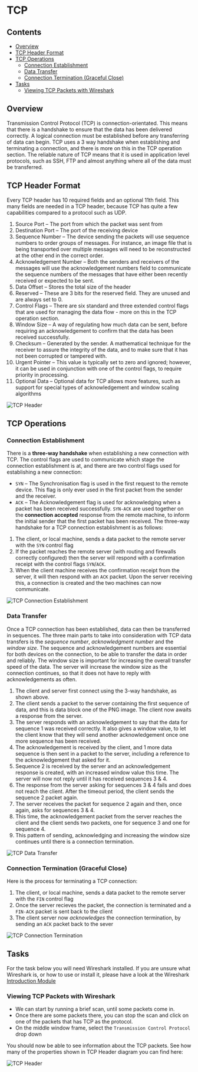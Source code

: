 # TCP



<!--TOC_START-->
## Contents
- [Overview](#overview)
- [TCP Header Format](#tcp-header-format)
- [TCP Operations](#tcp-operations)
	- [Connection Establishment](#connection-establishment)
	- [Data Transfer](#data-transfer)
	- [Connection Termination (Graceful Close)](#connection-termination-graceful-close)
- [Tasks](#tasks)
	- [Viewing TCP Packets with Wireshark](#viewing-tcp-packets-with-wireshark)

<!--TOC_END-->
## Overview
Transmission Control Protocol (TCP) is connection-orientated.
This means that there is a handshake to ensure that the data has been delivered correctly.
A logical connection must be established before any transferring of data can begin. TCP uses a 3 way handshake when establishing and terminating a connection, and there is more on this in the TCP operation section.
The reliable nature of TCP means that it is used in application level protocols, such as SSH, FTP and almost anything where all of the data must be transferred.

## TCP Header Format
Every TCP header has 10 required fields and an optional 11th field.
This many fields are needed in a TCP header, because TCP has quite a few capabilities compared to a protocol such as UDP.

1. Source Port – The port from which the packet was sent from
2. Destination Port – The port of the receiving device
3. Sequence Number – The device sending the packets will use sequence numbers to order groups of messages. For instance, an image file that is being transported over multiple messages will need to be reconstructed at the other end in the correct order.
4. Acknowledgement Number – Both the senders and receivers of the messages will use the acknowledgement numbers field to communicate the sequence numbers of the messages that have either been recently received or expected to be sent.
5. Data Offset – Stores the total size of the header
6. Reserved – These are 3 bits for the reserved field. They are unused and are always set to 0.
7. Control Flags – There are six standard and three extended control flags that are used for managing the data flow - more on this in the TCP operation section.
8. Window Size – A way of regulating how much data can be sent, before requiring an acknowledgement to confirm that the data has been received successfully.
9. Checksum – Generated by the sender. A mathematical technique for the receiver to assure the integrity of the data, and to make sure that it has not been corrupted or tampered with.
10. Urgent Pointer – This value is typically set to zero and ignored; however, it can be used in conjunction with one of the control flags, to require priority in processing.
11. Optional Data – Optional data for TCP allows more features, such as support for special types of acknowledgement and window scaling algorithms

![TCP Header](https://lh3.googleusercontent.com/o9ex3p3QMp5ONvsl-rZFnJ7g6K0wdI-CdxgT5qj1Zs-H56gPK3x26p4ijnaxaPn0OcLmBl9MUZkgHzsHNCgtW0YxZ8zB8Pn9APiyNnsfB61HlQq8W3Xicx5pOiXzxRAcHBiXFD0YFa56pr9dJAsyWrgV3otXqjtgomSGOt0gmkGAC7eVnAPmX1cH1WyW3p6nn-lY-UR_WMdkMxyRXaRvr3wBRd5VDnTdSHYU48xHZuAAOmeiIc84zccP2r8axDjPuNIvJ56ge5tOIh3gASN1v5_A9c-N5UAAyjPBuBeFe0obju3hbC0U5tTNNrMBQmgt_brDZzOh2yF3RGYH-9K8Bd0nuJi2ufyv9Unb_bF9MdM-hRTNYPIbSOceSziLGOBwGSyrd1nVtnzDVrlIADcYSg9Lvv4EJePZITkUmrXR3QxKLXU_r69UAj_S3nEBpAKi3KddFxDsuDLN-UCbg0mN5LmhRvnx2nCbIeUkYOvyeQbPE36b4b07xcdY3XQaeVqw-BlTEtV3Ix0wQW3HXUyOfFhhBY-JnaHlmOaU0DLjuPf4n1qidj4zY3ZFgyXuYm1zdWRY2QkYUABa4cQow9yLEv3LU__zmbFTA2D_JUoaoeNlR5OSgcDfcDWLlGZ5Xq4msVvNL_knd5FwM1itrZCKc33eIUhBmOgDofoh4PPz-kdTDG1QFvo4__NOCBJGKLBlO4V5ikqg8d1tNVgNSe94nlmtkp_qkJknOVdTAt7n2ZmAO20n=w1084-h628-no)

## TCP Operations

### Connection Establishment
There is a **three-way handshake** when establishing a new connection with TCP. The control flags are used to communicate which stage the connection establishment is at, and there are two control flags used for establishing a new connection:
- `SYN` – The Synchronisation flag is used in the first request to the remote device. This flag is only ever used in the first packet from the sender and the receiver.
- `ACK` – The Acknowledgement flag is used for acknowledging when a packet has been received successfully.
`SYN-ACK` are used together on the **connection accepted** response from the remote machine, to inform the initial sender that the first packet has been received.
The three-way handshake for a TCP connection establishment is as follows:
1. The client, or local machine, sends a data packet to the remote server with the `SYN` control flag
2. If the packet reaches the remote server (with routing and firewalls correctly configured) then the server will respond with a confirmation receipt with the control flags `SYN`/`ACK`.
3. When the client machine receives the confirmation receipt from the server, it will then respond with an `ACK` packet. Upon the server receiving this, a connection is created and the two machines can now communicate.

![TCP Connection Establishment](https://lh3.googleusercontent.com/6SDc57fgBkSq3s_pbKu-bVXXwDzvGLFxsHObJqr84rlwHvtN3aBEWFeQF3cc3ew3-j2YLICS46THZ1_n8nSYvdSLhDchCt52gGYf4lPEDk5aAeEqMAKLZQrDvpEoOUMthJSfpJupMykh2gC_PES_2vUN2f372qzKOADLDULE3i5kx82Vnc34IbxtpzeBwwtVi1s-cU9KZoqjfhRHgClN78wMVufIUHbeS0KssDOVHJWTgtIM2acrlKkSpSBm3Km5C47c71zwkenaNzPALUA1b48lz1sxQ58iYtLb0bpjkFs5arT1_xz0UDgY0vAtpgs1oE_vHykyHJqKLW3SgBLpYXN6aFlfL24-bdHL7vqg8gwSnWcjDnGEs5ro1gXOQwGpeAhs2UfCzDhwUz4ao5e9yDGc4PhZCW4QQSaiYe3sMKrwAIEGA1gLWL_5zQuHLdca6PPNu0MT5NG2CXo0wBHHjG_LnBJP9DYfP_WaxG_jc2AM1r9e1Nq6ls-rxAnF6Mo2YSN9PQsIuf7mBHeCqmY9KllaIwNtHnfnDo6d0tDLdUp4qQROk2p8Efr3eaXnjl7j7TaCLy42gqKIEca2J7r_P6QvCONDHazKxnv54HGKFudlFpgwaFtvszkm44oPs-eVnQqSeDQQr9UfG1g60BNRWBaFMkQoX9726U40RAMdRQlHDMz5rnjuS_YskTwnMBwIdDos4bhWeIZ1jAlMYz3Un-4aECzMWOzqfwdavYTWn1-IX0Gn=w835-h685-no)

### Data Transfer
Once a TCP connection has been established, data can then be transferred in sequences.
The three main parts to take into consideration with TCP data transfers is the *sequence number*, *acknowledgment number* and the *window size*.
The sequence and acknowledgement numbers are essential for both devices on the connection, to be able to transfer the data in order and reliably.
The window size is important for increasing the overall transfer speed of the data. The server will increase the window size as the connection continues, so that it does not have to reply with acknowledgements as often.
1. The client and server first connect using the 3-way handshake, as shown above.
2. The client sends a packet to the server containing the first sequence of data, and this is data block one of the PNG image. The client now awaits a response from the server.
3. The server responds with an acknowledgement to say that the data for sequence 1 was received correctly. It also gives a window value, to let the client know that they will send another acknowledgement once one more sequence has been received.
4. The acknowledgement is received by the client, and 1 more data sequence is then sent in a packet to the server, including a reference to the acknowledgement that asked for it.
5. Sequence 2 is received by the server and an acknowledgement response is created, with an increased window value this time. The server will now not reply until it has received sequences 3 & 4.
6. The response from the server asking for sequences 3 & 4 fails and does not reach the client. After the timeout period, the client sends the sequence 2 packet again.
7. The server receives the packet for sequence 2 again and then, once again, asks for sequences 3 & 4.
8. This time, the acknowledgement packet from the server reaches the client and the client sends two packets, one for sequence 3 and one for sequence 4.
9. This pattern of sending, acknowledging and increasing the window size continues until there is a connection termination.

![TCP Data Transfer](https://lh3.googleusercontent.com/Oz074lzAMSFv68esdoexOJ4eABpFhUSiR3fqn-Scvv1atC3wrQbY_vey6KAnP4z5wImNwhJlX6jQY_PNHD6fpYvPd7RDt-GCVe28JcalbgUFXHcLs_snA6pzDU6s1dkyNtqRjY9ZEGt7hY552o4LITQVd6bTT5jjh7PJ0I_K8021XQPgMoKuX7s7yqCgZ06fnsiiL6iWtVO40bDeQwKpxuZHaX0x6_4jnclo80X-XMOhniiiUctKieP_gNmBCU4i-APcE-uRK7Zy-6POzMUNiFa1dqZ-pXrEsOCGjb4i0_SkU3G6P76_chDtmgU6GTbdR1_nxvgV0F-tB9GtZXdb8Xld7tUjGyZBlUceEo_FKLlFyxqv28DBUjUezjLDndR0_ZbGAtAjlFDWTIYtJmK-MFgwaoU_gtPQ595U_MkAsUQl_FANeuCt_3pEFEYkXBUWFNtT6tI6R9ykgQ-VsS4GfThe9fCrjkCLJtcf2NxlKrv10spQ3XT89Tvhchvy8WWIhiPinkfkyfgeWCvslRHbXkBQm9CkEXDsOQ8vIrO--4YeYtiKMl0rFSz5cvDHvSB1o7jJENQ3hpCG4pA9PKzRt_eOx2YSrkBWvLMeIbLFWaBRkBR9ACaWS20xKkK-H9sEfrHXCl-HLAwzg5yFiKeP5pF3awq-aAuCEIJmfAP5JZDGM06GE1uB7tT4e3fM5PhKZnDZ0un1hdZXnPO_wHiGu8-WVIljd-h31O-vaN9l4sbFdYLu=w911-h1060-no)

### Connection Termination (Graceful Close)
Here is the process for terminating a TCP connection:
1. The client, or local machine, sends a data packet to the remote server with the `FIN` control flag
2. Once the server recieves the packet, the connection is terminated and a `FIN-ACK` packet is sent back to the client
3. The client server now *acknowledges* the connection termination, by sending an `ACK` packet back to the sever

![TCP Connection Termination](https://lh3.googleusercontent.com/wxM7JkZo60NgRtrhwDXIsG0d96F-yEa1xwh4GxqxgISBipDc6zPSghRhDE4GHyHzgxGi5usW-GUFLFJsgiTZ3wuK-Yh4yeeZeN4IUmgFAriuLawjkbcTbJ9y0q6BFOFINDQYS3UbyzkA549Yh-SOHBC6ctd70sPJ9IzxQNW0RmdMV-81I1Len-DKE_bDGfEKZoMimHzcRI6xNqX76Xz44AwaITc92QAmWYkWB1kszZ9x8tNTs6ehofCZGxijAdk4PmTBppf1UHkfdHp9EU-778_X79bkQ388adIbE2HMz6DEkFmTALPLtNUPg0VXRXZD60GSKkI-toN_lhn-6iEnEyvaqa376hHqPyPUCdJyYbSQnf6tBfzFDxq0ZAb4GpNbfQw4MItn8sWa5Oxzx9vCNmQKtNA_R7G27T-jvlwMjeXhcTe8mEsfw5_L0FCeLeQ-ZxfdgG79hmtkXdmTqWZ6FTPxBOqaOTnVoWRzVPNt3k-jyXlFGJlugJoSNZ0weQmXAAQJr1_UeLQrORK7vEiLhvlU3qy0JwbFAuMs765QU6widCv-bRhQhJtmJX88ccFLCnXZVXJ0ykUWbgw-WxCwDtIuF1Z9jy6Ow8xPZNqg7auJeGj9daID0UTS1qLFRyNMZt_KlxcPdujPUv4Tracblb3jnVeYI2q2W0L1NMUFErEATBhQ9TrvUBr45a4iIgZqqRbzlB3VKaxUEBITMvHYtxZk4As2auk7DrQmUyfpyBcHI91v=w884-h685-no)

## Tasks
For the task below you will need Wireshark installed.
If you are unsure what Wireshark is, or how to use or install it, please have a look at the Wireshark [Introduction Module](/topics/wireshark/modules/introduction)

### Viewing TCP Packets with Wireshark
- We can start by running a brief scan, until some packets come in.
- Once there are some packets there, you can stop the scan and click on one of the packets that has TCP as the protocol.
- On the middle window frame, select the `Transmission Control Protocol` drop down

You should now be able to see information about the TCP packets. See how many of the properties shown in TCP Header diagram you can find here:

![TCP Header](https://lh3.googleusercontent.com/no-MmNGJTMlWVjNTEIyLmBatitBWBXCki0IZaqfJT_gl0NnCJwVByUc5YIPJ6BIPt-HDNQb2cbi5OfNdijVBQkHdQ0FqWrUSRvneMl3bHfi7cq7oVyPTHaTfz_Dz5q65RhFQRESPT0LA6WYLMnpMWErNgtWfLzWzIXSssal6fmCOmwf30dNTCTrs1PKiDkuZT4fxgl2cHIp5vwUAV3WsCRpuiMZ-uB-o1v9UArp2Gpt6W9i0rviT4WDZxopN2kiJu1crn7Ha6dFkQr0E0vgfP4xSiX1naMwPkC6fFr8Ck58Dr3zwvMz6NPl6F3vRfFR04jDGatILzDOO6Z56ExTLKf5eUjNx-FvZUIAqnP3Jo5GSypMz1gqq9p_5r14wYC-ATIlZSOJNrXErkH_cAo1oZYq5E02ah-kZu6wg_XBGmt8zM49YRYrQRkOo37oNrD8fx3Egk41qWyQcx639ebPfA8Yn-r_0R8GlCAGdu_JwWajO1KCn8UwFjy0DZ39vWbJ4LbIG3jTNi1_MorC_BspWYPBejjRjBpD3StOpQkNFbNN_6lbeFELN8T8_q_nzikoBPDUJRyb-8jtcffzPo0SEG2CqhytSURS7eH3iV9ucASKscJdAi7afadAVmf0kFRxxSe6MMRTc4USDhS1kaz1lD5Oe8bHntJJeJ3LJQsTdRuP1XBbCQWm-WAiBXXZlXIxLVMsNnR1XqKdHrwQhjyQD1RwLDZDEzEcTE7MUPZ7DIdW1A4bn=w1179-h1287-no)
